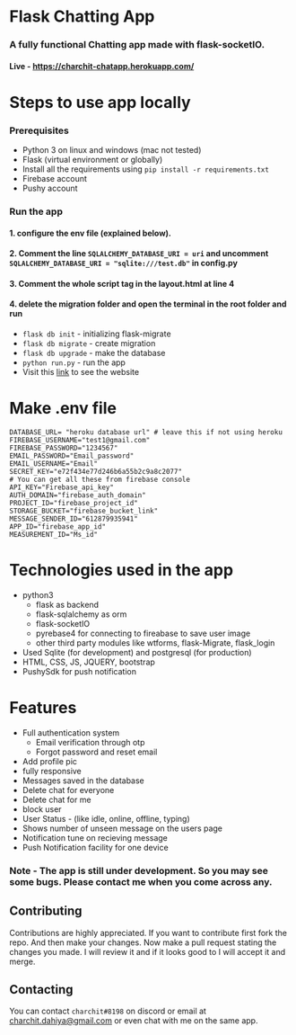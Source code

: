 # Flask Chatting App
### A fully functional Chatting app made with flask-socketIO.
#### Live - https://charchit-chatapp.herokuapp.com/

# Steps to use app locally
### Prerequisites
- Python 3 on linux and windows (mac not tested)
- Flask (virtual environment or globally)
- Install all the requirements using `pip install -r requirements.txt`
- Firebase account
- Pushy account
### Run the app
#### 1. configure the env file (explained below).
#### 2. Comment the line `SQLALCHEMY_DATABASE_URI = uri` and uncomment `SQLALCHEMY_DATABASE_URI = "sqlite:///test.db"` in config.py
#### 3. Comment the whole script tag in the layout.html at line 4
#### 4. delete the migration folder and open the terminal in the root folder and run 
- `flask db init` - initializing flask-migrate
- `flask db migrate` - create migration 
- `flask db upgrade` - make the database
- `python run.py` - run the app 
- Visit this [link](http://127.0.0.1:5000) to see the website

# Make .env file
```.env
DATABASE_URL= "heroku database url" # leave this if not using heroku
FIREBASE_USERNAME="test1@gmail.com" 
FIREBASE_PASSWORD="1234567" 
EMAIL_PASSWORD="Email_password" 
EMAIL_USERNAME="Email" 
SECRET_KEY="e72f434e77d246b6a55b2c9a8c2077" 
# You can get all these from firebase console
API_KEY="Firebase_api_key" 
AUTH_DOMAIN="firebase_auth_domain" 
PROJECT_ID="firebase_project_id" 
STORAGE_BUCKET="firebase_bucket_link" 
MESSAGE_SENDER_ID="612879935941" 
APP_ID="firebase_app_id" 
MEASUREMENT_ID="Ms_id"
```

# Technologies used in the app
- python3 
  - flask as backend
  - flask-sqlalchemy as orm
  - flask-socketIO 
  - pyrebase4 for connecting to fireabase to save user image
  - other third party modules like wtforms, flask-Migrate, flask_login
- Used Sqlite (for development) and postgresql (for production)
- HTML, CSS, JS, JQUERY, bootstrap
- PushySdk for push notification

# Features
- Full authentication system 
  - Email verification through otp
  - Forgot password and reset email
- Add profile pic
- fully responsive
- Messages saved in the database
- Delete chat for everyone
- Delete chat for me
- block user
- User Status - (like idle, online, offline, typing)
- Shows number of unseen message on the users page
- Notification tune on recieving message
- Push Notification facility for one device

### Note - The app is still under development. So you may see some bugs. Please contact me when you come across any.

## Contributing
Contributions are highly appreciated. If you want to contribute first fork the repo. And then make your changes. Now make a pull request stating the changes you made. I will review it and if it looks good to I will accept it and merge.

## Contacting
You can contact `charchit#8198` on discord or email at charchit.dahiya@gmail.com or even chat with me on the same app.
